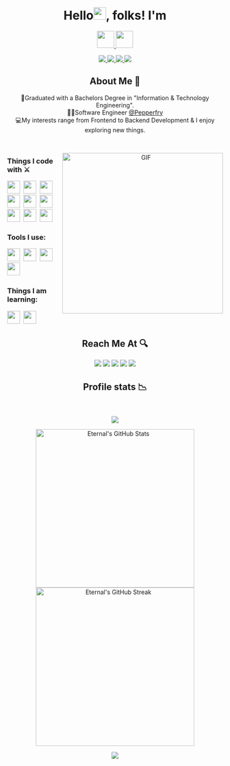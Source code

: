 <h1 align="center">
  Hello<img src="https://github.com/vikkastiwari/vikkastiwari/blob/main/img/Hi.gif" width="29px">, folks! I'm
</h1>

<p align="center"><a href="https://www.linkedin.com/in/vikas-tiwari-1b051818b/">
<img height="40px" src="https://img.shields.io/badge/-Vikas-4285D8?style=for-the-badge">
<img height="40px" src="https://img.shields.io/badge/-Tiwari-5457ff?style=for-the-badge">
</a></p> 

<p align="center">
  <a href="https://www.linkedin.com/in/vikas-tiwari-1b051818b/"> 
    <img src="https://img.shields.io/badge/-A-4d79ff?style=for-the-badge">
    <img src="https://img.shields.io/badge/-MERN-5457ff?style=for-the-badge">
    <img src="https://img.shields.io/badge/-and_a-7f54ff?style=for-the-badge">
    <img src="https://img.shields.io/badge/-Open_Source_Enthusiast-902eff?style=for-the-badge">
  </a>
</p>



<h2 align="center">About Me 🚀</h2>
<p align="center">
👦Graduated with a Bachelors Degree in "Information & Technology Engineering". </br>
👨‍💻Software Engineer <a href="https://www.pepperfry.com/">@Pepperfry</a> </br>
💻My interests range from Frontend to Backend Development & I enjoy exploring new things.
</P>

<br>
<p align="center">
<img align="right" width="375" alt="GIF" src="https://github.com/vikkastiwari/vikkastiwari/blob/main/img/dev.gif" />
</p>

<p align="center">
<h3>Things I code with ⚔️</h3>

<span><img src="https://cdn.jsdelivr.net/gh/devicons/devicon@latest/icons/javascript/javascript-original.svg" width="30px"></span>&nbsp;
<span><img src="https://cdn.jsdelivr.net/gh/devicons/devicon@latest/icons/angularjs/angularjs-original.svg" width="30px"></span>&nbsp;
<span><img src="https://github.com/vikkastiwari/vikkastiwari/blob/main/img/cpp.svg" width="30px"></span>&nbsp;
<span><img src="https://cdn.jsdelivr.net/gh/devicons/devicon@latest/icons/python/python-original.svg" width="30px"></span>&nbsp;
<span><img src="https://cdn.jsdelivr.net/gh/devicons/devicon@latest/icons/react/react-original.svg" width="30px"></span>&nbsp;
<span><img src="https://cdn.jsdelivr.net/gh/devicons/devicon@latest/icons/mysql/mysql-original.svg" width="30px"></span>&nbsp;
<span><img src="https://cdn.jsdelivr.net/gh/devicons/devicon@latest/icons/mongodb/mongodb-original.svg" width="30px"></span>&nbsp;
<span><img src="https://cdn.jsdelivr.net/gh/devicons/devicon@latest/icons/html5/html5-plain.svg" width="30px"></span>&nbsp;
<span><img src="https://cdn.jsdelivr.net/gh/devicons/devicon@latest/icons/css3/css3-plain.svg" width="30px"></span>&nbsp;

### Tools I use:
<span><img src="https://cdn.jsdelivr.net/gh/devicons/devicon@latest/icons/git/git-plain.svg" width="30px"></span>&nbsp;
<span><img src="https://github.com/vikkastiwari/vikkastiwari/blob/main/img/icons8-firebase.svg" width="30px"></span>&nbsp;
<span><img src="https://avatars.githubusercontent.com/u/10251060?s=200&v=4" width="30px"></span>&nbsp;
<span><img src="https://github.com/vikkastiwari/vikkastiwari/blob/main/img/figma.svg" width="30px"></span>&nbsp;

### Things I am learning:
<span><img src="https://cdn.jsdelivr.net/gh/devicons/devicon@latest/icons/nodejs/nodejs-original.svg" width="30px"></span>&nbsp;
<span><img src="https://cdn.jsdelivr.net/gh/devicons/devicon@latest/icons/redux/redux-original.svg" width="30px"></span>&nbsp;

</p>

<h2 align="center">Reach Me At 🔍</h2>

<p align="center">
<a target="_blank" href="https://www.linkedin.com/in/vikas-tiwari-1b051818b/"><img src="https://img.shields.io/badge/-LinkedIn-0e76a8?style=for-the-badge&logo=LinkedIn"></a>
<a target="_blank" href="mailto:vikkastiwari56@gmail.com"><img src="https://img.shields.io/badge/-Gmail-c0392b?style=for-the-badge&logo=Gmail&logoColor=white"></a>
<!-- <a target="_blank" href="#"><img src="https://img.shields.io/badge/-Portfolio-5e5e5e?style=for-the-badge"></a> -->
<a target="_blank" href="https://www.youtube.com/channel/UCI_xIqMJa1Oirfjx5-ykylA"><img src="https://img.shields.io/badge/-Youtube-FF0000?style=for-the-badge&logo=Youtube"></a>
<a target="_blank" href="https://tiwarivikas.medium.com/"><img src="https://img.shields.io/badge/-Medium-41464c?style=for-the-badge&logo=Medium"></a>
<!-- <a target="_blank" href="https://twitter.com/vikkastiwari/"><img src="https://img.shields.io/badge/-Twitter-1ca0f1?style=for-the-badge&logo=Twitter&logoColor=white"></a> -->
<a target="_blank" href="https://iamvikkastiwari.web.app/"><img src="https://img.shields.io/badge/-Portfolio-2A5AD3?style=for-the-badge&logo=Opsgenie"></a>
</p>

<h2 align="center">Profile stats 📉</h2>
<br>
<p align="center"><img src="https://komarev.com/ghpvc/?username=vikkastiwari&style=flat-square&color=4287f5"></p>
<p align="center">
<img width="370px" alt="Eternal's GitHub Stats" src="https://github-readme-stats.vercel.app/api?username=vikkastiwari&custom_title=Overall+Activity&show_icons=true&hide_border=true&count_private=true&bg_color=ffffff00&title_color=2e7eff&text_color=878787&icon_color=2e7eff" />
<img width="370px" alt="Eternal's GitHub Streak" src="https://github-readme-streak-stats.herokuapp.com/?user=vikkastiwari&background=ffffff00&hide_border=true&stroke=878787&ring=296dda&fire=296dda&currStreakNum=878787&sideNums=878787&currStreakLabel=878787&sideLabels=878787&dates=878787" />
</p>

<!-- <p align="center"> 
 <img align="center" src="https://github-readme-stats.vercel.app/api/top-langs/?username=vikkastiwari&custom_title=Top+Language's+Used&show_icons=true&hide_border=true&count_private=true&bg_color=ffffff00&title_color=2e7eff&text_color=878787&icon_color=2e7eff" />
</p> -->

<p align="center">
<img src="https://activity-graph.herokuapp.com/graph?username=vikkastiwari&theme=dracula&bg_color=ffffff00&color=878787&line=296dda&point=ffffff00&area=true&hide_border=true">
</p>


